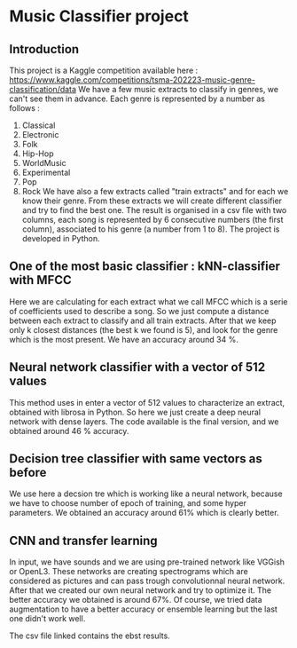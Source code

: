 # Music Classifier project
## Introduction 
This project is a Kaggle competition available here : https://www.kaggle.com/competitions/tsma-202223-music-genre-classification/data
We have a few music extracts to classify in genres, we can't see them in advance. Each genre is represented by a number as follows : 
1. Classical
2. Electronic
3. Folk
4. Hip-Hop
5. WorldMusic
6. Experimental
7. Pop
8. Rock
We have also a few extracts called "train extracts" and for each we know their genre. From these extracts we will create different classifier and try to find the best one. The result is organised in a csv file with two columns, each song is represented by 6 consecutive numbers (the first column), associated to his genre (a number from 1 to 8). The project is developed in Python. 

## One of the most basic classifier : kNN-classifier with MFCC
Here we are calculating for each extract what we call MFCC which is a serie of coefficients used to describe a song. So we just compute a distance between each extract to classify and all train extracts. After that we keep only k closest distances (the best k we found is 5), and look for the genre which is the most present.
We have an accuracy around 34 %. 

## Neural network classifier with a vector of 512 values
This method uses in enter a vector of 512 values to characterize an extract, obtained with librosa in Python.
So here we just create a deep neural network with dense layers. The code available is the final version, and we obtained around 46 % accuracy. 

## Decision tree classifier with same vectors as before
We use here a decsion tre which is working like a neural network, because we have to choose number of epoch of training, and some hyper parameters. 
We obtained an accuracy around 61% which is clearly better. 

## CNN and transfer learning 
In input, we have sounds and we are using pre-trained network like VGGish or OpenL3. These networks are creating spectrograms which are considered as pictures and can pass trough convolutionnal neural network. After that we created our own neural network and try to optimize it. The better accuracy we obtained is around 67%. 
Of course, we tried data augmentation to have a better accuracy or ensemble learning but the last one didn't work well. 

The csv file linked contains the ebst results. 
